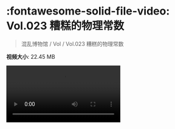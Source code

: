 # :fontawesome-solid-file-video: Vol.023 糟糕的物理常数

> 混乱博物馆 / Vol / Vol.023 糟糕的物理常数

**视频大小**: 22.45 MB

<div class="video"><video src="https://file.hsyhx.top/archive/混乱博物馆/Vol/023.mp4" controls preload>🤔 您的浏览器不支持 video 标签</video></div>